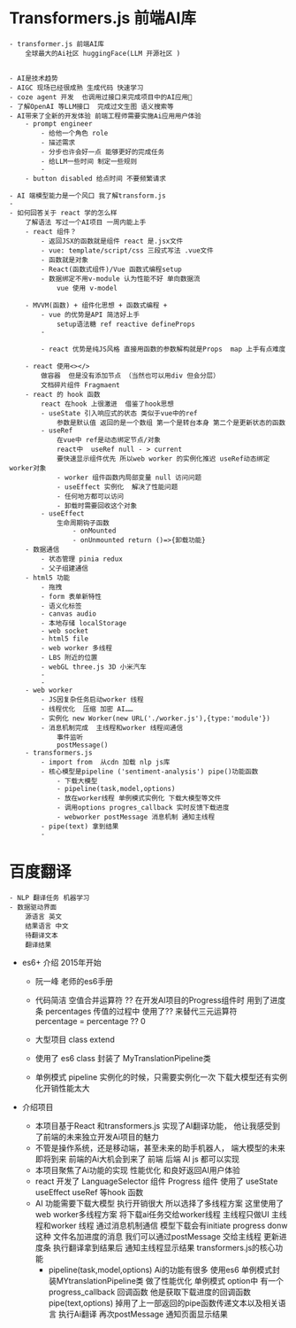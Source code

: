 # Transformers.js 前端AI库

    - transformer.js 前端AI库
        全球最大的Ai社区 huggingFace(LLM 开源社区 )


    - AI是技术趋势
    - AIGC 现场已经很成熟 生成代码 快速学习
    - coze agent 开发  也调用过接口来完成项目中的AI应用🩷
    - 了解OpenAI 等LLM接口  完成过文生图 语义搜索等
    - AI带来了全新的开发体验 前端工程师需要实施Ai应用用户体验
        - prompt engineer
            - 给他一个角色 role 
            - 描述需求
            - 分步也许会好一点 能够更好的完成任务
            - 给LLM一些时间 制定一些规则
            - 
        - button disabled 给点时间 不要频繁请求

    - AI 端模型能力是一个风口 我了解transform.js
    - 
    - 如何回答关于 react 学的怎么样
        了解语法 写过一个AI项目 一周内能上手
        - react 组件？
            - 返回JSX的函数就是组件 react 是.jsx文件
            - vue: template/script/css 三段式写法 .vue文件    
            - 函数就是对象
            - React(函数式组件)/Vue 函数式编程setup
            - 数据绑定不用v-module 认为性能不好 单向数据流
                vue 使用 v-model

        - MVVM(函数) + 组件化思想 + 函数式编程 + 
            - vue 的优势是API 简洁好上手
                setup语法糖 ref reactive defineProps  
            - 

            - react 优势是纯JS风格 直接用函数的参数解构就是Props  map 上手有点难度

        - react 使用<></> 
            做容器  但是没有添加节点 （当然也可以用div 但会分层）
            文档碎片组件 Fragmaent 
        - react 的 hook 函数
            react 在hook 上很激进  借鉴了hook思想 
            - useState 引入响应式的状态 类似于vue中的ref
                参数是默认值 返回的是一个数组 第一个是转台本身 第二个是更新状态的函数
            - useRef 
                在vue中 ref是动态绑定节点/对象 
                react中  useRef null - > current
                要快速显示组件优先 所以web worker 的实例化推迟 useRef动态绑定worker对象
                - worker 组件函数内局部变量 null 访问问题 
                - useEffect 实例化  解决了性能问题
                - 任何地方都可以访问
                - 卸载时需要回收这个对象
            - useEffect
                生命周期钩子函数
                    - onMounted
                    - onUnmounted return ()=>{卸载功能}
        - 数据通信 
            - 状态管理 pinia redux
            - 父子组建通信 
        - html5 功能
            - 拖拽
            - form 表单新特性
            - 语义化标签
            - canvas audio
            - 本地存储 localStorage 
            - web socket
            - html5 file 
            - web worker 多线程
            - LBS 附近的位置
            - webGL three.js 3D 小米汽车
            - 
            - 
        - web worker
            - JS因复杂任务启动worker 线程 
            - 线程优化  压缩 加密 AI……
            - 实例化 new Worker(new URL('./worker.js'),{type:'module'})
            - 消息机制完成  主线程和worker 线程间通信
                事件监听
                postMessage()
        - transformers.js
            - import from  从cdn 加载 nlp js库
            - 核心模型是pipeline ('sentiment-analysis') pipe()功能函数
                - 下载大模型 
                - pipeline(task,model,options)
                - 放在worker线程 单例模式实例化 下载大模型等文件
                - 调用options progres_callback 实时反馈下载进度
                - webworker postMessage 消息机制 通知主线程
            - pipe(text) 拿到结果
            - 



# 百度翻译
    - NLP 翻译任务 机器学习 
    - 数据驱动界面
        源语言 英文
        结果语言 中文
        待翻译文本 
        翻译结果
- es6+ 介绍 2015年开始
    - 阮一峰 老师的es6手册
    - 代码简洁
        空值合并运算符 ?? 
            在开发AI项目的Progress组件时  用到了进度条 percentages
            传值的过程中 使用了?? 来替代三元运算符  
            percentage = percentage ?? 0
    - 大型项目
        class extend
    - 使用了 es6 class 封装了 MyTranslationPipeline类

    - 单例模式 
        pipeline 实例化的时候，只需要实例化一次 下载大模型还有实例化开销性能太大



- 介绍项目
    - 本项目基于React 和transformers.js 实现了AI翻译功能， 他让我感受到了前端的未来独立开发Ai项目的魅力
    - 不管是操作系统，还是移动端，甚至未来的助手机器人， 端大模型的未来即将到来 前端的Ai大机会到来了 前端  后端 AI  js 都可以实现
    - 本项目聚焦了Ai功能的实现 性能优化 和良好返回AI用户体验
    - react 开发了 LanguageSelector 组件  Progress 组件  使用了 useState  useEffect useRef 等hook 函数
    - AI 功能需要下载大模型  执行开销很大 所以选择了多线程方案  这里使用了web worker多线程方案  将下载ai任务交给worker线程 主线程只做UI 
    主线程和worker 线程 通过消息机制通信
    模型下载会有initiate progress donw 这种 文件名加进度的消息  我们可以通过postMessage 交给主线程  更新进度条
    执行翻译拿到结果后 通知主线程显示结果 
    transformers.js的核心功能
        - pipeline(task,model,options) Ai的功能有很多 使用es6 单例模式封装MYtranslationPipeline类  做了性能优化 单例模式
        option中 有一个 progress_callback 回调函数  他是获取下载进度的回调函数
            pipe(text,options) 掉用了上一部返回的pipe函数传递文本以及相关语言 执行Ai翻译  再次postMessage 通知页面显示结果
